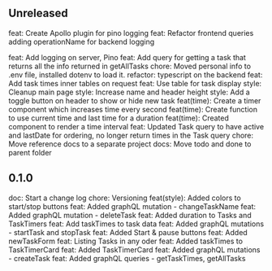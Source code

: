 ## Unreleased

feat: Create Apollo plugin for pino logging
feat: Refactor frontend queries adding operationName for backend logging

feat: Add logging on server, Pino
feat: Add query for getting a task that returns all the info returned in getAllTasks
chore: Moved personal info to .env file, installed dotenv to load it.
refactor: typescript on the backend
feat: Add task times inner tables on request
feat: Use table for task display
style: Cleanup main page
style: Increase name and header height
style: Add a toggle button on header to show or hide new task
feat(time): Create a timer component which increases time every second
feat(time): Create function to use current time and last time for a duration
feat(time): Created component to render a time interval
feat: Updated Task query to have active and lastDate for ordering, no longer return times in the Task query
chore: Move reference docs to a separate project
docs: Move todo and done to parent folder

## 0.1.0

doc: Start a change log
chore: Versioning
feat(style): Added colors to start/stop buttons
feat: Added graphQL mutation - changeTaskName
feat: Added graphQL mutation - deleteTask
feat: Added duration to Tasks and TaskTimers
feat: Add taskTimes to task data
feat: Added graphQL mutations - startTask and stopTask
feat: Added Start & pause buttons
feat: Added newTaskForm
feat: Listing Tasks in any oder
feat: Added taskTimes to TaskTimerCard
feat: Added TaskTimerCard
feat: Added graphQL mutations - createTask
feat: Added graphQL queries - getTaskTimes, getAllTasks
